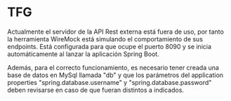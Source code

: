 # TFG
Actualmente el servidor de la API Rest externa está fuera de uso, por tanto la herramienta WireMock está simulando el comportamiento de sus endpoints. Está configurada para que ocupe el puerto 8090 y se inicia automáticamente al lanzar la aplicación Spring Boot.

Además, para el correcto funcionamiento, es necesario tener creada una base de datos en MySql llamada "db" y que los parámetros del application properties "spring.database.username" y "spring.database.password" deben revisarse en caso de que fueran distintos a indicados.
